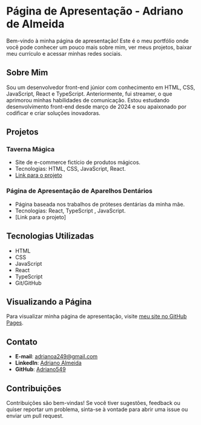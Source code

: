 # Página de Apresentação - Adriano de Almeida

Bem-vindo à minha página de apresentação! Este é o meu portfólio onde você pode conhecer um pouco mais sobre mim, ver meus projetos, baixar meu currículo e acessar minhas redes sociais.

## Sobre Mim

Sou um desenvolvedor front-end júnior com conhecimento em HTML, CSS, JavaScript, React e TypeScript. Anteriormente, fui streamer, o que aprimorou minhas habilidades de comunicação. Estou estudando desenvolvimento front-end desde março de 2024 e sou apaixonado por codificar e criar soluções inovadoras.

## Projetos

### Taverna Mágica
- Site de e-commerce fictício de produtos mágicos.
- Tecnologias: HTML, CSS, JavaScript, React.
- [Link para o projeto](https://github.com/Adriano549/taverna_magica__)

### Página de Apresentação de Aparelhos Dentários
- Página baseada nos trabalhos de próteses dentárias da minha mãe.
- Tecnologias: React, TypeScript , JavaScript.
- [Link para o projeto]

## Tecnologias Utilizadas

- HTML
- CSS
- JavaScript
- React
- TypeScript
- Git/GitHub

## Visualizando a Página

Para visualizar minha página de apresentação, visite [meu site no GitHub Pages](https://adriano549.github.io/Laning-page/).

## Contato

- **E-mail**: adrianoa249@gmail.com
- **LinkedIn**: [Adriano Almeida](https://www.linkedin.com/in/adriano-almeida-510a0a309/)
- **GitHub**: [Adriano549](https://github.com/Adriano549)

## Contribuições

Contribuições são bem-vindas! Se você tiver sugestões, feedback ou quiser reportar um problema, sinta-se à vontade para abrir uma issue ou enviar um pull request.
